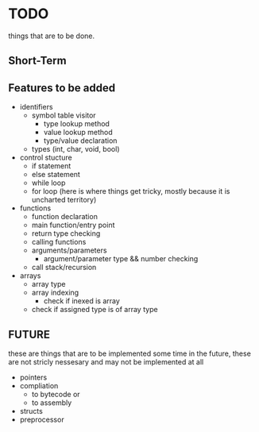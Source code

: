 
TODO
====
things that are to be done.

Short-Term
----------

Features to be added
--------------------
* identifiers
  * symbol table visitor
    * type lookup method
    * value lookup method
    * type/value declaration
  * types (int, char, void, bool)
* control stucture
    * if statement
    * else statement
    * while loop
    * for loop
(here is where things get tricky, mostly because it is uncharted territory)
* functions
  * function declaration
  * main function/entry point
  * return type checking
  * calling functions
  * arguments/parameters
    * argument/parameter type && number checking
  * call stack/recursion
* arrays
  * array type
  * array indexing
    * check if inexed is array
  * check if assigned type is of array type

FUTURE
------
these are things that are to be implemented some time in the future,
these are not stricly nessesary and may not be implemented at all

* pointers
* compliation
  * to bytecode or
  * to assembly
* structs
* preprocessor

